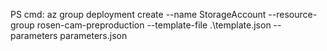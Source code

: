 PS cmd:
az group deployment create --name StorageAccount --resource-group rosen-cam-preproduction --template-file .\template.json --parameters parameters.json